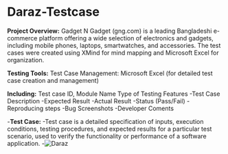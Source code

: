 # Daraz-Testcase
**Project Overview:**
Gadget N Gadget (gng.com) is a leading Bangladeshi e-commerce platform offering a wide selection of electronics and gadgets, including mobile phones, laptops, smartwatches, and accessories. The test cases were created using XMind for mind mapping and Microsoft Excel for organization.

**Testing Tools:**
Test Case Management: Microsoft Excel (for detailed test case creation and management)

**Including:**
Test case ID,
Module Name
Type of Testing
Features
-Test Case Description
-Expected Result
-Actual Result
-Status (Pass/Fail)
-Reproducing steps
-Bug Screenshots
-Developer Coments

-**Test Case:**
-Test case is a detailed specification of inputs, execution conditions, testing procedures, and expected results for a particular test scenario, used to verify the functionality or performance of a software application.
-![Daraz](https://github.com/FalguniMalakar/Daraz-Testcase-/assets/153453822/53c1268e-d0d9-46ff-bcc0-3bc6fb3f3537)

